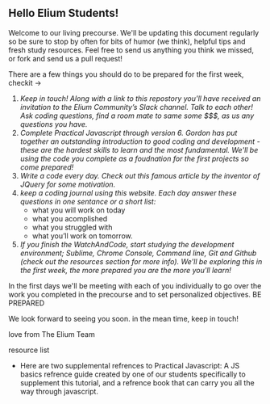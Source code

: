 ## Hello Elium Students!

Welcome to our living precourse.  We'll be updating this document regularly so be sure to stop by often for bits of humor (we think), helpful tips and fresh study resources.  Feel free to send us anything you think we missed, or fork and send us a pull request!

There are a few things you should do to be prepared for the first week, checkit ->

1. _Keep in touch!  Along with a link to this repostory you’ll have received an invitation to the Elium Community’s Slack channel.  Talk to each other!  Ask coding questions, find a room mate to same some $$$, as us any questions you have._
2. _Complete Practical Javascript through version 6. Gordon has put together an outstanding introduction to good coding and development - these are the hardest skills to learn and the most fundamental. We'll be using the code you complete as a foudnation for the first projects so come prepared!_
3. _Write a code every day. Check out this famous article by the inventor of JQuery for some motivation._
4. _keep a coding journal using this website.  Each day answer these questions in one sentance or a short list:_ 
 	* what you will work on today 
	* what you acomplished	
	* what you struggled with	
	* what you’ll work on tomorrow. 
5. _If you finish the WatchAndCode, start studying the development environment; Sublime, Chrome Console, Command line, Git and Github (check out the resources section for more info).  We'll be exploring this in the first week, the more prepared you are the more you'll learn!_

In the first days we'll be meeting with each of you individually to go over the work you completed in the precourse and to set personalized objectives.  BE PREPARED

We look forward to seeing you soon. in the mean time, keep in touch!

love from The Elium Team
 
 
resource list
- Here are two supplemental refrences to Practical Javascript: A JS basics refrence guide created by one of our students specifically to supplement this tutorial, and a refrence book that can carry you all the way through javascript.
